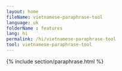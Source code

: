 ```yaml
---
layout: home
fileName: vietnamese-paraphrase-tool
language: uk
folderName : features
lang: hi
permalink: /hi/vietnamese-paraphrase-tool
tool: vietnamese-paraphrase-tool
---
```

{% include section/paraphrase.html %}